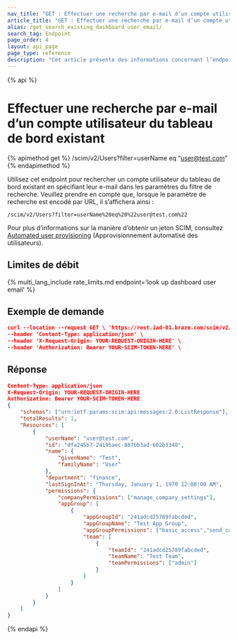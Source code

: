 ```yaml
---
nav_title: "GET : Effectuer une recherche par e-mail d’un compte utilisateur du tableau de bord existant"
article_title: "GET : Effectuer une recherche par e-mail d’un compte utilisateur du tableau de bord existant"
alias: /get_search_existing_dashboard_user_email/
search_tag: Endpoint
page_order: 4
layout: api_page
page_type: reference
description: "Cet article présente des informations concernant l’endpoint Effectuer une recherche par e-mail d’un compte utilisateur du tableau de bord existant."
---
```


{% api %}
# Effectuer une recherche par e-mail d’un compte utilisateur du tableau de bord existant
{% apimethod get %}
/scim/v2/Users?filter=userName eq “user@test.com”
{% endapimethod %}

Utilisez cet endpoint pour rechercher un compte utilisateur du tableau de bord existant en spécifiant leur e-mail dans les paramètres du filtre de recherche. Veuillez prendre en compte que, lorsque le paramètre de recherche est encodé par URL, il s’affichera ainsi :

`/scim/v2/Users?filter=userName%20eq%20%22user@test.com%22`

Pour plus d’informations sur la manière d’obtenir un jeton SCIM, consultez [Automated user provisioning]({{site.baseurl}}/scim/automated_user_provisioning/) (Approvisionnement automatisé des utilisateurs).

## Limites de débit

{% multi_lang_include rate_limits.md endpoint='look up dashboard user email' %}

## Exemple de demande
```json
curl --location --request GET \ 'https://rest.iad-01.braze.com/scim/v2/Users?filter=userName%20eq%20%22user@test.com%22’ \
--header 'Content-Type: application/json' \
--header 'X-Request-Origin: YOUR-REQUEST-ORIGIN-HERE' \
--header 'Authorization: Bearer YOUR-SCIM-TOKEN-HERE' \
```

## Réponse
```json
Content-Type: application/json
X-Request-Origin: YOUR-REQUEST-ORIGIN-HERE
Authorization: Bearer YOUR-SCIM-TOKEN-HERE
{
    "schemas": ["urn:ietf:params:scim:api:messages:2.0:ListResponse"],
    "totalResults": 1,
    "Resources": [
        {
            "userName": "user@test.com",
            "id": "dfa245b7-24195aec-887bb3ad-602b3340",
            "name": {
                "givenName": "Test",
                "familyName": "User"
            },
            "department": "finance",
            "lastSignInAt": "Thursday, January 1, 1970 12:00:00 AM",
            "permissions": {
                "companyPermissions": ["manage_company_settings"],
                "appGroup": [
                    {
                        "appGroupId": "241adcd25789fabcded",
                        "appGroupName": "Test App Group",
                        "appGroupPermissions": ["basic_access","send_campaigns_canvases"],
                        "team": [
                            {
                                "teamId": "241adcd25789fabcded",
                                "teamName": "Test Team",                  
                                "teamPermissions": ["admin"]
                            }
                        ]
                    } 
                ]
            }
        }
    ]
}
```

{% endapi %}

